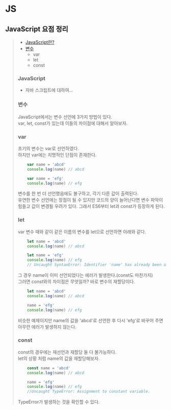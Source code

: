 # JS
## JavaScript 요점 정리

> * [JavaScript란?](#JavaScript)
> * [변수](#변수)
>   * var
>   * let
>   * const
>
> ### JavaScript
>   * 자바 스크립트에 대하여...
>
> ### 변수
> JavaScript에서는 변수 선언에 3가지 방법이 있다.  
> var, let, const가 있는데 이들의 차이점에 대해서 알아보자.
>
> ### var
> 초기의 변수는 var로 선언하였다.  
> 하지만 var에는 치명적인 단점이 존재한다.
>   ```javascript
>       var name = 'abcd'
>       console.log(name) // abcd
>   
>       var name = 'efg'
>       console.log(name) // efg
>   ```
> 변수를 한 번 더 선언했음에도 불구하고, 각기 다른 값이 출력된다.  
> 유연한 변수 선언에는 장점이 될 수 있지만 코드의 양이 늘어난다면 변수 파악이 힘들고 값이 변경될 우려가 있다.
> 그래서 ES6부터 let과 const가 등장하게 된다.
>
> ### let
> var 변수 때와 같이 같은 이름의 변수를 let으로 선언하면 아래와 같다.
>   ```javascript
>       let name = 'abcd'
>       console.log(name) // abcd
>   
>       let name = 'efg'
>       console.log(name) // efg
>       // Uncaught SyntaxError: Identifier 'name' has already been declared
>   ```
> 그 경우 name이 이미 선언되었다는 에러가 발생한다.(const도 마찬가지)  
> 그러면 const와의 차이점은 무엇일까?
> 바로 변수의 재할당이다.
>   ```javascript
>       let name = 'abcd'
>       console.log(name) // abcd
>   
>       name = 'efg'
>       console.log(name) // efg
>   ```
> 비슷한 예제이지만 name의 값을 'abcd'로 선언한 후 다시 'efg'로 바꾸어 주면 아무런 에러가 발생하지 않는다.
>
> ### const
> const의 경우에는 재선언과 재할당 둘 다 불가능하다.  
> let의 상황 처럼 name의 값을 재할당해보자.
>   ```javascript
>       const name = 'abcd'
>       console.log(name) // abcd
>   
>       name = 'efg'
>       console.log(name) // efg
>       //Uncaught TypeError: Assignment to constant variable.
>   ```
> TypeError가 발생하는 것을 확인할 수 있다.